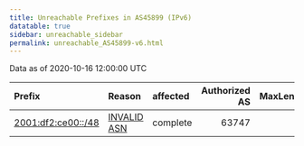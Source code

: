 ```yaml
---
title: Unreachable Prefixes in AS45899 (IPv6)
datatable: true
sidebar: unreachable_sidebar
permalink: unreachable_AS45899-v6.html
---
```


Data as of 2020-10-16 12:00:00 UTC


<div class="datatable-begin"></div>

| Prefix                                                         | Reason                                                                                                    | affected   |   Authorized AS |   MaxLength | Anchor                                       |   unreachable /48s |
|:---------------------------------------------------------------|:----------------------------------------------------------------------------------------------------------|:-----------|----------------:|------------:|:---------------------------------------------|-------------------:|
| [2001:df2:ce00::/48](https://stat.ripe.net/2001:df2:ce00::/48) | [INVALID ASN](https://rpki-validator.ripe.net/announcement-preview?asn=AS45899&prefix=2001:df2:ce00::/48) | complete   |           63747 |          48 | [APNIC](unreachable_APNIC_RPKI_Root-v6.html) |                  1 |

<div class="datatable-end"></div>